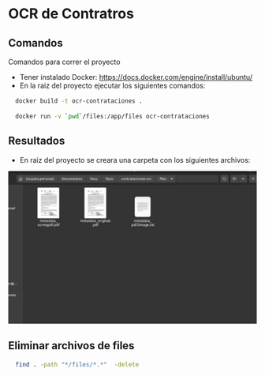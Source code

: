 # OCR de Contratros


## Comandos 
Comandos para correr el proyecto

* Tener instalado Docker: https://docs.docker.com/engine/install/ubuntu/
* En la raiz del proyecto ejecutar los siguientes comandos:

```bash
  docker build -t ocr-contrataciones .
```

```bash
  docker run -v `pwd`/files:/app/files ocr-contrataciones
```

## Resultados

* En raiz del proyecto se creara una carpeta con los siguientes archivos:

![Screenshot](resultados.jpeg)

## Eliminar archivos de files
```bash
  find . -path "*/files/*.*"  -delete
```

